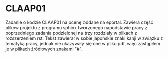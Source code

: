 # CLAAP01
Zadanie o kodzie CLAAP01 na ocenę oddane na eportal. Zawiera część plików projektu z programu sphinx tworzonego napodstawie pracy z poprzedniego zadania podzielonej na trzy rozdziały w plikach z rozszerzeniem rst. Tekst zawierał w sobie japońskie znaki kanji w związku z tematyką pracy, jednak nie ukazywały się one w pliku pdf, więc zastąpiłem je w plikach źródłowych znakami "#".
